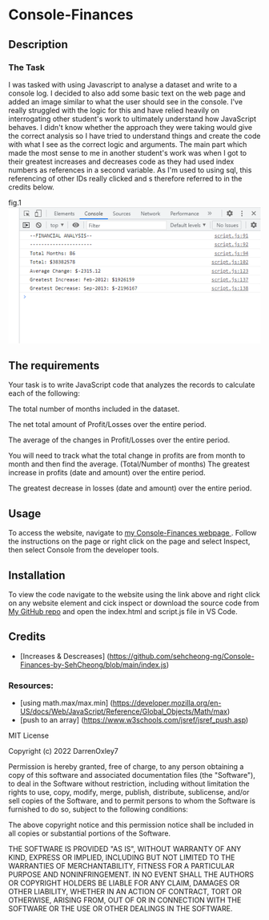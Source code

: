 # Console-Finances
## Description

### The Task

I was tasked with using Javascript to analyse a dataset and write to a console log. I decided to also add some basic text on the web page and added an image similar to what the user should see in the console. I've really struggled with the logic for this and have relied heavily on interrogating other student's work to ultimately understand how JavaScript behaves. I didn't know whether the approach they were taking would give the correct analysis so I have tried to understand things and create the code with what I see as the correct logic and arguments. The main part which made the most sense to me in another student's work was when I got to their greatest increases and decreases code as they had used index numbers as references in a second variable. As I'm used to using sql, this referencing of other IDs really clicked and s therefore referred to in the credits below.



fig.1
![Final submission](assets/Console%20Image.png)


## The requirements

Your task is to write JavaScript code that analyzes the records to calculate each of the following:

The total number of months included in the dataset.

The net total amount of Profit/Losses over the entire period.

The average of the changes in Profit/Losses over the entire period.

You will need to track what the total change in profits are from month to month and then find the average.
(Total/Number of months)
The greatest increase in profits (date and amount) over the entire period.

The greatest decrease in losses (date and amount) over the entire period.

## Usage

To access the website, navigate to [my Console-Finances webpage ](https://darrenoxley7.github.io/Console-Finances). Follow the instructions on the page or right click on the page and select Inspect, then select Console from the developer tools.

## Installation

To view the code navigate to the website using the link above and right click on any website element and cick inspect or download the source code from [My GitHub repo](https://github.com/DarrenOxley7/Console-Finances.git) and open the index.html and script.js file in VS Code.

## Credits

* [Increases & Descreases] (https://github.com/sehcheong-ng/Console-Finances-by-SehCheong/blob/main/index.js)

### Resources:

* [using math.max/max.min] (https://developer.mozilla.org/en-US/docs/Web/JavaScript/Reference/Global_Objects/Math/max)
* [push to an array] (https://www.w3schools.com/jsref/jsref_push.asp)

MIT License

Copyright (c) 2022 DarrenOxley7

Permission is hereby granted, free of charge, to any person obtaining a copy
of this software and associated documentation files (the "Software"), to deal
in the Software without restriction, including without limitation the rights
to use, copy, modify, merge, publish, distribute, sublicense, and/or sell
copies of the Software, and to permit persons to whom the Software is
furnished to do so, subject to the following conditions:

The above copyright notice and this permission notice shall be included in all
copies or substantial portions of the Software.

THE SOFTWARE IS PROVIDED "AS IS", WITHOUT WARRANTY OF ANY KIND, EXPRESS OR
IMPLIED, INCLUDING BUT NOT LIMITED TO THE WARRANTIES OF MERCHANTABILITY,
FITNESS FOR A PARTICULAR PURPOSE AND NONINFRINGEMENT. IN NO EVENT SHALL THE
AUTHORS OR COPYRIGHT HOLDERS BE LIABLE FOR ANY CLAIM, DAMAGES OR OTHER
LIABILITY, WHETHER IN AN ACTION OF CONTRACT, TORT OR OTHERWISE, ARISING FROM,
OUT OF OR IN CONNECTION WITH THE SOFTWARE OR THE USE OR OTHER DEALINGS IN THE
SOFTWARE.
